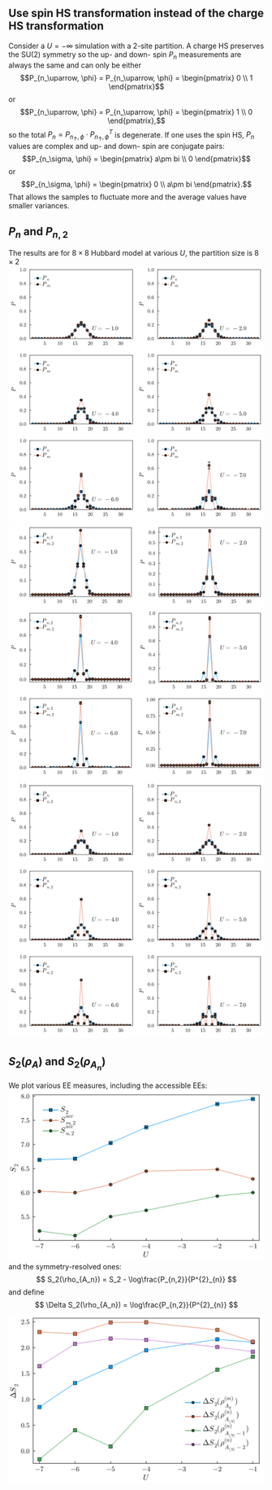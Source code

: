 ## Use spin HS transformation instead of the charge HS transformation

Consider a $U=-\infty$ simulation with a 2-site partition. A charge HS preserves the SU(2) symmetry so the up- and down- spin $P_n$ measurements are always the same and can only be either 
$$P_{n_\uparrow, \phi} = P_{n_\uparrow, \phi} = \begin{pmatrix} 0 \\ 1 \end{pmatrix}$$
or 
$$P_{n_\uparrow, \phi} = P_{n_\uparrow, \phi} = \begin{pmatrix} 1 \\ 0 \end{pmatrix},$$
so the total $P_n = P_{n_\uparrow, \phi} \cdot P_{n_\uparrow, \phi}^T$ is degenerate. If one uses the spin HS, $P_n$ values are complex and up- and down- spin are conjugate pairs: 
$$P_{n_\sigma, \phi} = \begin{pmatrix} a\pm bi \\ 0 \end{pmatrix}$$
or 
$$P_{n_\sigma, \phi} = \begin{pmatrix} 0 \\ a\pm bi \end{pmatrix}.$$ 
That allows the samples to fluctuate more and the average values have smaller variances.

## $P_n$ and $P_{n,2}$
The results are for $8\times 8$ Hubbard model at various $U$, the partition size is $8\times 2$
![Alt text](../plots/07_07_2023/Pn.svg)
![Alt text](../plots/07_07_2023/Pn2.svg)
![Alt text](../plots/07_07_2023/Pn+Pn2.svg)

## $S_2(\rho_A)$ and $S_2(\rho_{A_n})$
We plot various EE measures, including the accessible EEs:
![Alt text](../plots/07_07_2023/accessible_resolved_EE.svg)
and the symmetry-resolved ones:
$$
S_2(\rho_{A_n}) = S_2 - \log\frac{P_{n,2}}{P^{2}_{n}}
$$
and define
$$
\Delta S_2(\rho_{A_n}) = \log\frac{P_{n,2}}{P^{2}_{n}}
$$
![Alt text](../plots/07_07_2023/symmetry_resolved_EE.svg)